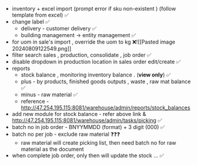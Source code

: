 - inventory + excel import (prompt error if sku non-existent ) (follow template from excel) ✅
- change label ✅
	-  delivery - customer delivery ✅
	- building management -> entity management ✅
- for uom in sale's import , override the uom to kg ❌![[Pasted image 20240809122549.png]]
- filter search sales , production, consolidate , job order  ✅
- disable dropdown in production location in sales order edit/create ✅
- reports 
	- stock balance , monitoring inventory balance . (**view only**) ✅
	- plus - by products, finished goods outputs , waste , raw mat balance ✅
	- minus -  raw material ✅
	- reference - http://47.254.195.115:8081/warehouse/admin/reports/stock_balances
- add new module for stock balance - refer above link & http://47.254.195.115:8081/warehouse/admin/tasks/picking ✅
- batch no in job order - BNYYMMDD (format) + 3 digit (000) ✅
- batch no per job - exclude raw material ❓❓❓
	- raw material will create  picking list, then need batch no for raw material as the document  
- when complete job order, only then will update the stock ... ✅
